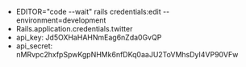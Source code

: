 - EDITOR="code --wait" rails credentials:edit --environment=development   
- Rails.application.credentials.twitter  
- api_key: Jd5OXHaHAHNmEag6nZda0GvQP 
- api_secret: nMRvpc2hxfpSpwKgpNHMk6nfDKq0aaJU2ToVMhsDyI4VP90VFw